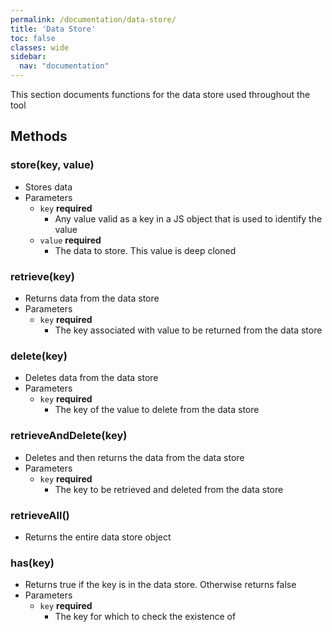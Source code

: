 ```yaml
---
permalink: /documentation/data-store/
title: 'Data Store'
toc: false
classes: wide
sidebar:
  nav: "documentation"
---
```


This section documents functions for the data store used throughout the tool

## Methods

### store(key, value)
  * Stores data
  * Parameters
    * `key` **required**
      * Any value valid as a key in a JS object that is used to identify the value
    * `value` **required**
      * The data to store. This value is deep cloned

### retrieve(key)
  * Returns data from the data store
  * Parameters
    * `key` **required**
      * The key associated with value to be returned from the data store

### delete(key)
  * Deletes data from the data store
  * Parameters
    * `key` **required**
      * The key of the value to delete from the data store

### retrieveAndDelete(key)
  * Deletes and then returns the data from the data store
  * Parameters
    * `key` **required**
      * The key to be retrieved and deleted from the data store

### retrieveAll()
  * Returns the entire data store object

### has(key)
  * Returns true if the key is in the data store. Otherwise returns false
  * Parameters
    * `key` **required**
      * The key for which to check the existence of
